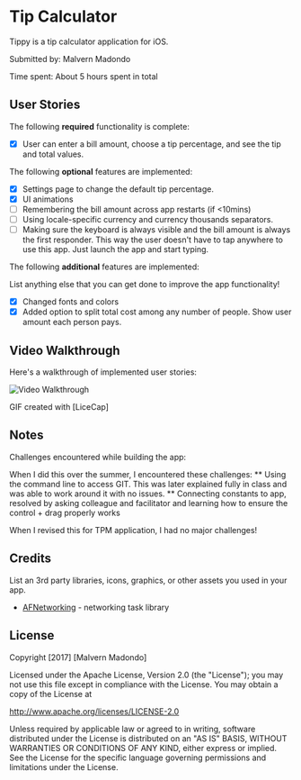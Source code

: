 # Tip Calculator

Tippy is a tip calculator application for iOS.

Submitted by: Malvern Madondo

Time spent: About 5 hours spent in total

## User Stories

The following **required** functionality is complete:

* [x] User can enter a bill amount, choose a tip percentage, and see the tip and total values.

The following **optional** features are implemented:
* [x] Settings page to change the default tip percentage.
* [x] UI animations
* [ ] Remembering the bill amount across app restarts (if <10mins)
* [ ] Using locale-specific currency and currency thousands separators.
* [ ] Making sure the keyboard is always visible and the bill amount is always the first responder. This way the user doesn't have to tap anywhere to use this app. Just launch the app and start typing.

The following **additional** features are implemented:

List anything else that you can get done to improve the app functionality!
* [x] Changed fonts and colors
* [x] Added option to split total cost among any number of people. Show user amount each person pays.

## Video Walkthrough

Here's a walkthrough of implemented user stories:

<img src='https://imgur.com/Ah0proK.gif?1' title='Tip Calculator Walkthrough' width='' alt='Video Walkthrough' />

GIF created with [LiceCap] 

## Notes

Challenges encountered while building the app:

When I did this over the summer, I encountered these challenges:
** Using the command line to access GIT. This was later explained fully in class and was able to work around it with no issues.
** Connecting constants to app, resolved by asking colleague and facilitator and learning how to ensure the control + drag properly works

When I revised this for TPM application, I had no major challenges!

## Credits

List an 3rd party libraries, icons, graphics, or other assets you used in your app.

- [AFNetworking](https://github.com/AFNetworking/AFNetworking) - networking task library

## License

Copyright [2017] [Malvern Madondo]

Licensed under the Apache License, Version 2.0 (the "License");
you may not use this file except in compliance with the License.
You may obtain a copy of the License at

http://www.apache.org/licenses/LICENSE-2.0

Unless required by applicable law or agreed to in writing, software
distributed under the License is distributed on an "AS IS" BASIS,
WITHOUT WARRANTIES OR CONDITIONS OF ANY KIND, either express or implied.
See the License for the specific language governing permissions and
limitations under the License.
